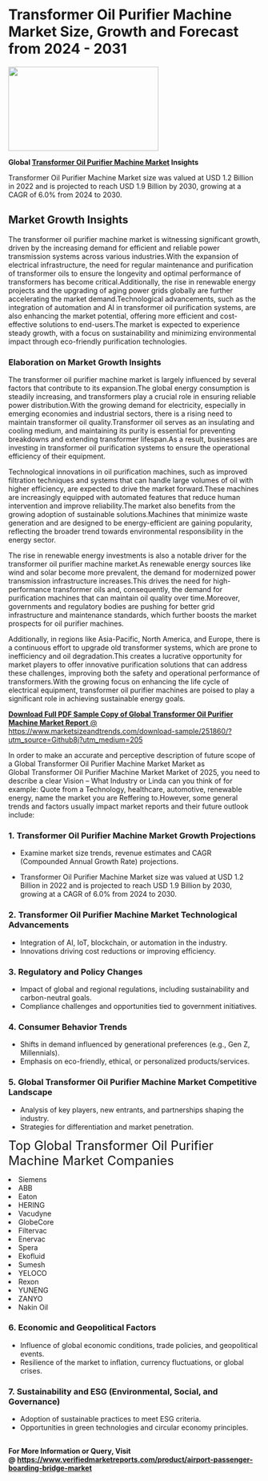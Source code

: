 <H1>Transformer Oil Purifier Machine Market Size, Growth and Forecast from 2024 - 2031</H1><img class="aligncenter size-medium wp-image-584254" src="https://thirdeyenews.in/wp-content/uploads/2024/09/Global-Market-Research-300x168.jpeg" alt="" width="300" height="168" /><p><strong>Global&nbsp;<a href="https://www.marketsizeandtrends.com/download-sample/251860/?utm_source=Github8j?utm_medium=205">Transformer Oil Purifier Machine Market</a> Insights</strong></p><p>Transformer Oil Purifier Machine Market size was valued at USD 1.2 Billion in 2022 and is projected to reach USD 1.9 Billion by 2030, growing at a CAGR of 6.0% from 2024 to 2030.</p><p><h2>Market Growth Insights</h2> <p>The transformer oil purifier machine market is witnessing significant growth, driven by the increasing demand for efficient and reliable power transmission systems across various industries.With the expansion of electrical infrastructure, the need for regular maintenance and purification of transformer oils to ensure the longevity and optimal performance of transformers has become critical.Additionally, the rise in renewable energy projects and the upgrading of aging power grids globally are further accelerating the market demand.Technological advancements, such as the integration of automation and AI in transformer oil purification systems, are also enhancing the market potential, offering more efficient and cost-effective solutions to end-users.The market is expected to experience steady growth, with a focus on sustainability and minimizing environmental impact through eco-friendly purification technologies.</p> <p><a href="download-sample-link"></a></p> <h3>Elaboration on Market Growth Insights</h3> <p>The transformer oil purifier machine market is largely influenced by several factors that contribute to its expansion.The global energy consumption is steadily increasing, and transformers play a crucial role in ensuring reliable power distribution.With the growing demand for electricity, especially in emerging economies and industrial sectors, there is a rising need to maintain transformer oil quality.Transformer oil serves as an insulating and cooling medium, and maintaining its purity is essential for preventing breakdowns and extending transformer lifespan.As a result, businesses are investing in transformer oil purification systems to ensure the operational efficiency of their equipment.</p> <p>Technological innovations in oil purification machines, such as improved filtration techniques and systems that can handle large volumes of oil with higher efficiency, are expected to drive the market forward.These machines are increasingly equipped with automated features that reduce human intervention and improve reliability.The market also benefits from the growing adoption of sustainable solutions.Machines that minimize waste generation and are designed to be energy-efficient are gaining popularity, reflecting the broader trend towards environmental responsibility in the energy sector.</p> <p>The rise in renewable energy investments is also a notable driver for the transformer oil purifier machine market.As renewable energy sources like wind and solar become more prevalent, the demand for modernized power transmission infrastructure increases.This drives the need for high-performance transformer oils and, consequently, the demand for purification machines that can maintain oil quality over time.Moreover, governments and regulatory bodies are pushing for better grid infrastructure and maintenance standards, which further boosts the market prospects for oil purifier machines.</p> <p>Additionally, in regions like Asia-Pacific, North America, and Europe, there is a continuous effort to upgrade old transformer systems, which are prone to inefficiency and oil degradation.This creates a lucrative opportunity for market players to offer innovative purification solutions that can address these challenges, improving both the safety and operational performance of transformers.With the growing focus on enhancing the life cycle of electrical equipment, transformer oil purifier machines are poised to play a significant role in achieving sustainable energy goals.</p> <p><a href="get-more-link"></p><p><span class=""><strong>Download Full PDF Sample Copy of Global Transformer Oil Purifier Machine Market Report</strong> @ <a href="https://www.marketsizeandtrends.com/download-sample/251860/?utm_source=Github8j?utm_medium=205" target="_blank">https://www.marketsizeandtrends.com/download-sample/251860/?utm_source=Github8j?utm_medium=205</a></span></p><p>In order to make an accurate and perceptive description of future scope of a Global&nbsp;Transformer Oil Purifier Machine Market Market as Global&nbsp;Transformer Oil Purifier Machine Market Market of 2025, you need to describe a clear Vision &ndash; What Industry or Linda can you think of for example: Quote from a Technology, healthcare, automotive, renewable energy, name the market you are Reffering to.However, some general trends and factors usually impact market reports and their future outlook include:</p><h3>1.&nbsp;<strong>Transformer Oil Purifier Machine Market Growth Projections</strong></h3><ul><li>Examine market size trends, revenue estimates and CAGR (Compounded Annual Growth Rate) projections.</li><li><p>Transformer Oil Purifier Machine Market size was valued at USD 1.2 Billion in 2022 and is projected to reach USD 1.9 Billion by 2030, growing at a CAGR of 6.0% from 2024 to 2030.</p></li></ul><h3>2.&nbsp;<strong>Transformer Oil Purifier Machine Market Technological Advancements</strong></h3><ul><li>Integration of AI, IoT, blockchain, or automation in the industry.</li><li>Innovations driving cost reductions or improving efficiency.</li></ul><h3>3.&nbsp;<strong>Regulatory and Policy Changes</strong></h3><ul><li>Impact of global and regional regulations, including sustainability and carbon-neutral goals.</li><li>Compliance challenges and opportunities tied to government initiatives.</li></ul><h3>4.&nbsp;<strong>Consumer Behavior Trends</strong></h3><ul><li>Shifts in demand influenced by generational preferences (e.g., Gen Z, Millennials).</li><li>Emphasis on eco-friendly, ethical, or personalized products/services.</li></ul><h3>5.&nbsp;<strong>Global Transformer Oil Purifier Machine Market Competitive Landscape</strong></h3><ul><li>Analysis of key players, new entrants, and partnerships shaping the industry.</li><li>Strategies for differentiation and market penetration.</li></ul><p data-pm-slice="1 1 []"><span style="color: inherit; font-family: inherit; font-size: 25px;">Top Global Transformer Oil Purifier Machine Market Companies</span></p><div class="" data-test-id=""><p><li>Siemens</li><li> ABB</li><li> Eaton</li><li> HERING</li><li> Vacudyne</li><li> GlobeCore</li><li> Filtervac</li><li> Enervac</li><li> Spera</li><li> Ekofluid</li><li> Sumesh</li><li> YELOCO</li><li> Rexon</li><li> YUNENG</li><li> ZANYO</li><li> Nakin Oil</li></p></div><h3>6.&nbsp;<strong>Economic and Geopolitical Factors</strong></h3><ul><li>Influence of global economic conditions, trade policies, and geopolitical events.</li><li>Resilience of the market to inflation, currency fluctuations, or global crises.</li></ul><h3>7.&nbsp;<strong>Sustainability and ESG (Environmental, Social, and Governance)</strong></h3><ul><li>Adoption of sustainable practices to meet ESG criteria.</li><li>Opportunities in green technologies and circular economy principles.</li></ul><h2><strong style="font-size: 14px;">For More Information or Query, Visit @&nbsp;</strong><a style="background-color: #ffffff; font-size: 14px;" href="https://www.marketsizeandtrends.com/report/transformer-oil-purifier-machine-market/" target="_blank">https://www.verifiedmarketreports.com/product/airport-passenger-boarding-bridge-market</a></h2>